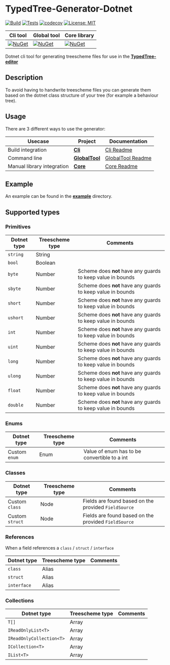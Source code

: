 # TypedTree-Generator-Dotnet

[![Build](https://img.shields.io/azure-devops/build/bastian-blokland/TypedTree/4/master.svg)](https://dev.azure.com/bastian-blokland/TypedTree/_build/latest?definitionId=4&branchName=master)
[![Tests](https://img.shields.io/azure-devops/tests/bastian-blokland/TypedTree/4/master.svg)](https://dev.azure.com/bastian-blokland/TypedTree/_build/latest?definitionId=4&branchName=master)
[![codecov](https://codecov.io/gh/BastianBlokland/typedtree-generator-dotnet/branch/master/graph/badge.svg)](https://codecov.io/gh/BastianBlokland/typedtree-generator-dotnet)
[![License: MIT](https://img.shields.io/badge/License-MIT-blue.svg)](LICENSE)

| Cli tool | Global tool | Core library |
|----------|-------------|--------------|
| [![NuGet](https://img.shields.io/nuget/v/TypedTree.Generator.Cli.svg)](https://www.nuget.org/packages/TypedTree.Generator.Cli/) | [![NuGet](https://img.shields.io/nuget/v/TypedTree.Generator.GlobalTool.svg)](https://www.nuget.org/packages/TypedTree.Generator.GlobalTool/) | [![NuGet](https://img.shields.io/nuget/v/TypedTree.Generator.Core.svg)](https://www.nuget.org/packages/TypedTree.Generator.Core/) |

Dotnet cli tool for generating treescheme files for use in the  [**TypedTree-editor**](https://github.com/bastianblokland/typedtree-editor)

## Description
To avoid having to handwrite treescheme files you can generate them based on the dotnet class
structure of your tree (for example a behaviour tree).

## Usage
There are 3 different ways to use the generator:

| Usecase | Project | Documentation |
|---------|---------|---------------|
| Build integration | [**Cli**](https://www.nuget.org/packages/TypedTree.Generator.Cli/) | [Cli Readme](https://github.com/BastianBlokland/typedtree-generator-dotnet/tree/master/src/TypedTree.Generator.Cli/readme.md) |
| Command line | [**GlobalTool**](https://www.nuget.org/packages/TypedTree.Generator.GlobalTool/) | [GlobalTool Readme](https://github.com/BastianBlokland/typedtree-generator-dotnet/tree/master/src/TypedTree.Generator.GlobalTool/readme.md) |
| Manual library integration | [**Core**](https://www.nuget.org/packages/TypedTree.Generator.Core/) | [Core Readme](https://github.com/BastianBlokland/typedtree-generator-dotnet/tree/master/src/TypedTree.Generator.Core/readme.md) |

## Example
An example can be found in the [**example**](https://github.com/BastianBlokland/typedtree-generator-dotnet/tree/master/example) directory.

## Supported types
### Primitives
| Dotnet type | Treescheme type | Comments |
|-------------|-----------------|----------|
| `string` | String | |
| `bool` | Boolean | |
| `byte` | Number | Scheme does **not** have any guards to keep value in bounds |
| `sbyte` | Number | Scheme does **not** have any guards to keep value in bounds |
| `short` | Number | Scheme does **not** have any guards to keep value in bounds |
| `ushort` | Number | Scheme does **not** have any guards to keep value in bounds |
| `int` | Number | Scheme does **not** have any guards to keep value in bounds |
| `uint` | Number | Scheme does **not** have any guards to keep value in bounds |
| `long` | Number | Scheme does **not** have any guards to keep value in bounds |
| `ulong` | Number | Scheme does **not** have any guards to keep value in bounds |
| `float` | Number | Scheme does **not** have any guards to keep value in bounds |
| `double` | Number | Scheme does **not** have any guards to keep value in bounds |

### Enums
| Dotnet type | Treescheme type | Comments |
|-------------|-----------------|----------|
| Custom `enum` | Enum | Value of enum has to be convertible to a int |

### Classes
| Dotnet type | Treescheme type | Comments |
|-------------|-----------------|----------|
| Custom `class` | Node | Fields are found based on the provided `FieldSource` |
| Custom `struct` | Node | Fields are found based on the provided `FieldSource` |

### References
When a field references a `class` / `struct` / `interface`

| Dotnet type | Treescheme type | Comments |
|-------------|-----------------|----------|
| `class` | Alias | |
| `struct` | Alias | |
| `interface` | Alias | |

### Collections
| Dotnet type | Treescheme type | Comments |
|-------------|-----------------|----------|
| `T[]` | Array | |
| `IReadOnlyList<T>` | Array | |
| `IReadOnlyCollection<T>` | Array | |
| `ICollection<T>` | Array | |
| `IList<T>` | Array | |

